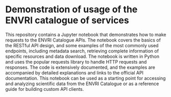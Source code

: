 # Demonstration of usage of the ENVRI catalogue of services
This repository contains a Jupyter notebook that demonstrates how to make requests to the ENVRI Catalogue APIs. The notebook covers the basics of the RESTful API design, and some examples of the most commonly used endpoints, including metadata search, retrieving complete information of specific resources and data download. The notebook is written in Python and uses the popular requests library to handle HTTP requests and responses. The code is extensively documented, and the examples are accompanied by detailed explanations and links to the official API documentation. This notebook can be used as a starting point for accessing and analyzing scientific data from the ENVRI Catalogue or as a reference guide for building custom API clients. 
